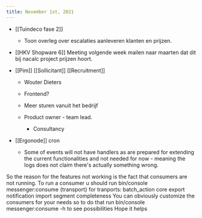 ```yaml
---
title: November 1st, 2021
---
```


- [[Tuindeco fase 2]]
	 - Toon overleg over escalaties aanleveren klanten en prijzen. 

- [[HKV Shopware 6]] Meeting volgende week mailen naar maarten dat dit bij nacalc project prijzen hoort.

- [[Pim]] [[Sollicitant]] [[Recruitment]]
	 - Wouter Dieters

	 - Frontend? 

	 - Meer sturen vanuit het bedrijf

	 - Product owner - team lead.
		 - Consultancy 

- [[Ergonode]] cron 
	 - Some of events will not have handlers as are prepared for extending the current functionalities and not needed for now - meaning the logs does not claim there's actually something wrong.

So the reason for the features not working is the fact that consumers are not running. To run a consumer u should run
bin/console messenger:consume {transport} for tranports:
 batch_action
 core
 export
 notification
 import
 segment
 completeness
You can obviously customize the consumers for your needs so to do that run bin/console messenger:consume -h  to see possibilities
Hope it helps
